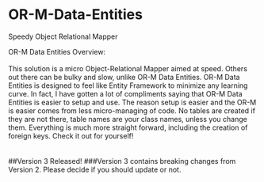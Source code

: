 # OR-M-Data-Entities
Speedy Object Relational Mapper

OR-M Data Entities
Overview:  <br><br>
This solution is a micro Object-Relational Mapper aimed at speed.  Others out there can be bulky and slow, unlike OR-M Data Entities.  OR-M Data Entities is designed to feel like Entity Framework to minimize any learning curve.  In fact, I have gotten a lot of compliments saying that OR-M Data Entities is easier to setup and use.  The reason setup is easier and the OR-M is easier comes from less micro-managing of code.  No tables are created if they are not there, table names are your class names, unless you change them.  Everything is much more straight forward, including the creation of foreign keys. Check it out for yourself!
<br/><br/><br/>
##Version 3 Released!
###Version 3 contains breaking changes from Version 2.  Please decide if you should update or not.

